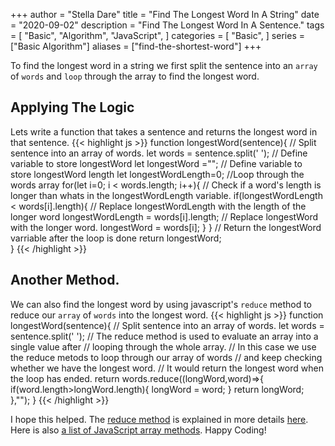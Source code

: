 +++
author = "Stella Dare"
title = "Find The Longest Word In A String"
date = "2020-09-02"
description = "Find The Longest Word In A Sentence."
tags = [
    "Basic",
    "Algorithm",
    "JavaScript",
]
categories = [
    "Basic",
]
series = ["Basic Algorithm"]
aliases = ["find-the-shortest-word"]
+++

To find the longest word in a string we first split the sentence into an `array` of `words` and `loop` through the array to find the longest word. 
<!--more-->

## Applying The Logic
Lets write a function that takes a sentence and returns the longest word in that sentence.
{{< highlight js >}}
function longestWord(sentence){
    // Split sentence into an array of words.
    let words = sentence.split(' ');
    // Define variable to store longestWord
    let longestWord ="";
    // Define variable to store longestWord length
    let longestWordLength=0;
    //Loop through the words array
    for(let i=0; i < words.length; i++){
        // Check if a word's length is longer than whats in the longestWordLength variable.
        if(longestWordLength < words[i].length){
            // Replace longestWordLength with the length of the longer word
            longestWordLength = words[i].length;
            // Replace longestWord with the longer word.
            longestWord = words[i];
        }
    }
    // Return the longestWord varriable after the loop is done
    return longestWord;   
}
{{< /highlight >}} 

## Another Method.
We can also find the longest word by using javascript's `reduce` method to reduce our `array` of `words` into the longest word.
{{< highlight js >}}
function longestWord(sentence){
    // Split sentence into an array of words.
    let words = sentence.split(' ');
    // The reduce method is used to evaluate an array into a single value after 
    // looping through the whole array.
    // In this case we use the reduce metods to loop through our array of words
    // and keep checking whether we have the longest word.
    // It would return the longest word when the loop has ended.
  return  words.reduce((longWord,word)=>{
        if(word.length>longWord.length){
            longWord = word;
        }
        return longWord;
    },"");
}
{{< /highlight >}} 

I hope this helped. The [reduce method](https://developer.mozilla.org/en-US/docs/Web/JavaScript/Reference/Global_Objects/Array/reduce) is explained in more details [here](https://developer.mozilla.org/en-US/docs/Web/JavaScript/Reference/Global_Objects/Array/reduce). Here is also [a list of JavaScript array methods](https://www.w3schools.com/jsref/jsref_obj_array.asp). Happy Coding!